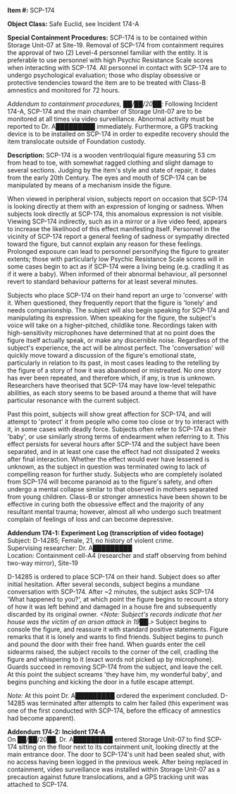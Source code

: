 **Item #:** SCP-174

**Object Class:** Safe Euclid, see Incident 174-A

**Special Containment Procedures:** SCP-174 is to be contained within Storage Unit-07 at Site-19. Removal of SCP-174 from containment requires the approval of two (2) Level-4 personnel familiar with the entity. It is preferable to use personnel with high Psychic Resistance Scale scores when interacting with SCP-174. All personnel in contact with SCP-174 are to undergo psychological evaluation; those who display obsessive or protective tendencies toward the item are to be treated with Class-B amnestics and monitored for 72 hours.

_Addendum to containment procedures, ██/██/20██:_ Following Incident 174-A, SCP-174 and the main chamber of Storage Unit-07 are to be monitored at all times via video surveillance. Abnormal activity must be reported to Dr. A█████████ immediately. Furthermore, a GPS tracking device is to be installed on SCP-174 in order to expedite recovery should the item translocate outside of Foundation custody.

**Description:** SCP-174 is a wooden ventriloquial figure measuring 53 cm from head to toe, with somewhat ragged clothing and slight damage to several sections. Judging by the item's style and state of repair, it dates from the early 20th Century. The eyes and mouth of SCP-174 can be manipulated by means of a mechanism inside the figure.

When viewed in peripheral vision, subjects report on occasion that SCP-174 is looking directly at them with an expression of longing or sadness. When subjects look directly at SCP-174, this anomalous expression is not visible. Viewing SCP-174 indirectly, such as in a mirror or a live video feed, appears to increase the likelihood of this effect manifesting itself. Personnel in the vicinity of SCP-174 report a general feeling of sadness or sympathy directed toward the figure, but cannot explain any reason for these feelings. Prolonged exposure can lead to personnel personifying the figure to greater extents; those with particularly low Psychic Resistance Scale scores will in some cases begin to act as if SCP-174 were a living being (e.g. cradling it as if it were a baby). When informed of their abnormal behaviour, all personnel revert to standard behaviour patterns for at least several minutes.

Subjects who place SCP-174 on their hand report an urge to 'converse' with it. When questioned, they frequently report that the figure is 'lonely' and needs companionship. The subject will also begin speaking for SCP-174 and manipulating its expression. When speaking for the figure, the subject's voice will take on a higher-pitched, childlike tone. Recordings taken with high-sensitivity microphones have determined that at no point does the figure itself actually speak, or make any discernible noise. Regardless of the subject's experience, the act will be almost perfect. The 'conversation' will quickly move toward a discussion of the figure's emotional state, particularly in relation to its past, in most cases leading to the retelling by the figure of a story of how it was abandoned or mistreated. No one story has ever been repeated, and therefore which, if any, is true is unknown. Researchers have theorised that SCP-174 may have low-level telepathic abilities, as each story seems to be based around a theme that will have particular resonance with the current subject.

Past this point, subjects will show great affection for SCP-174, and will attempt to 'protect' it from people who come too close or try to interact with it, in some cases with deadly force. Subjects often refer to SCP-174 as their 'baby', or use similarly strong terms of endearment when referring to it. This effect persists for several hours after SCP-174 and the subject have been separated, and in at least one case the effect had not dissipated 2 weeks after final interaction. Whether the effect would ever have lessened is unknown, as the subject in question was terminated owing to lack of compelling reason for further study. Subjects who are completely isolated from SCP-174 will become paranoid as to the figure's safety, and often undergo a mental collapse similar to that observed in mothers separated from young children. Class-B or stronger amnestics have been shown to be effective in curing both the obsessive effect and the majority of any resultant mental trauma; however, almost all who undergo such treatment complain of feelings of loss and can become depressive.

**Addendum 174-1: Experiment Log (transcription of video footage)**  
Subject: D-14285; Female, 21, no history of violent crime.  
Supervising researcher: Dr. A█████████  
Location: Containment cell-A4 (researcher and staff observing from behind two-way mirror), Site-19

D-14285 is ordered to place SCP-174 on their hand. Subject does so after initial hesitation. After several seconds, subject begins a mundane conversation with SCP-174. After ~2 minutes, the subject asks SCP-174 'What happened to you?', at which point the figure begins to recount a story of how it was left behind and damaged in a house fire and subsequently discarded by its original owner. _<Note: Subject's records indicate that her house was the victim of an arson attack in 19██.>_ Subject begins to console the figure, and reassure it with standard positive statements. Figure remarks that it is lonely and wants to find friends. Subject begins to punch and pound the door with their free hand. When guards enter the cell sidearms raised, the subject recoils to the corner of the cell, cradling the figure and whispering to it (exact words not picked up by microphone). Guards succeed in removing SCP-174 from the subject, and leave the cell. At this point the subject screams 'they have him, my wonderful baby', and begins punching and kicking the door in a futile escape attempt.

_Note:_ At this point Dr. A█████████ ordered the experiment concluded. D-14285 was terminated after attempts to calm her failed (this experiment was one of the first conducted with SCP-174, before the efficacy of amnestics had become apparent).

**Addendum 174-2: Incident 174-A**  
On ██/██/20██, Dr. A█████████ entered Storage Unit-07 to find SCP-174 sitting on the floor next to its containment unit, looking directly at the main entrance door. The door to SCP-174's unit had been sealed shut, with no access having been logged in the previous week. After being replaced in containment, video surveillance was installed within Storage Unit-07 as a precaution against future translocations, and a GPS tracking unit was attached to SCP-174.